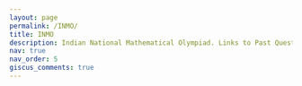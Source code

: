 ```yaml
---
layout: page
permalink: /INMO/
title: INMO
description: Indian National Mathematical Olympiad. Links to Past Question Papers of INMO, Solutions. Hints, Walkthroughs, Discussions.
nav: true
nav_order: 5
giscus_comments: true
---
```


